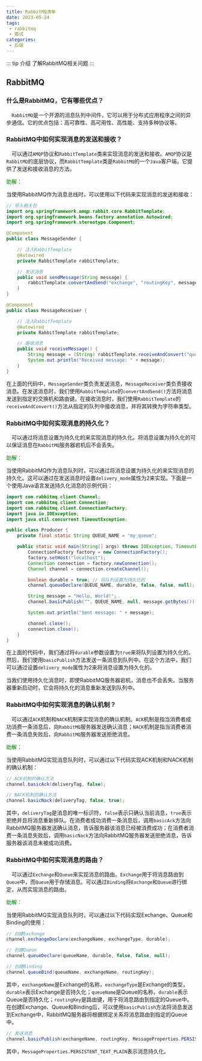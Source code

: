 ```yaml
---
title: RabbitMQ清单
date: 2023-05-24
tags:
 - rabbitmq
 - 面试
categories:
 - 后端
---
```


::: tip 介绍
了解RabbitMQ相关问题
:::

## RabbitMQ

### 什么是RabbitMQ，它有哪些优点？

&ensp;&ensp;`RabbitMQ`是一个开源的消息队列中间件，它可以用于分布式应用程序之间的异步通信。它的优点包括：高可靠性、高可用性、高性能、支持多种协议等。

### RabbitMQ中如何实现消息的发送和接收？

&ensp;&ensp;可以通过`AMQP`协议和`RabbitTemplate`类来实现消息的发送和接收。`AMQP`协议是`RabbitMQ`的底层协议，而`RabbitTemplate`类是`RabbitMQ`的一个`Java`客户端，它提供了发送和接收消息的方法。

<font color=#008000>助解：</font>

当使用RabbitMQ作为消息总线时，可以使用以下代码来实现消息的发送和接收：

```java
// 导入相关包
import org.springframework.amqp.rabbit.core.RabbitTemplate;
import org.springframework.beans.factory.annotation.Autowired;
import org.springframework.stereotype.Component;

@Component
public class MessageSender {

    // 注入RabbitTemplate
    @Autowired
    private RabbitTemplate rabbitTemplate;

    // 发送消息
    public void sendMessage(String message) {
        rabbitTemplate.convertAndSend("exchange", "routingKey", message);
    }
}

@Component
public class MessageReceiver {

    // 注入RabbitTemplate
    @Autowired
    private RabbitTemplate rabbitTemplate;

    // 接收消息
    public void receiveMessage() {
        String message = (String) rabbitTemplate.receiveAndConvert("queue");
        System.out.println("Received message: " + message);
    }
}
```

在上面的代码中，`MessageSender`类负责发送消息，`MessageReceiver`类负责接收消息。在发送消息时，我们使用`RabbitTemplate`的`convertAndSend()`方法将消息发送到指定的交换机和路由键。在接收消息时，我们使用`RabbitTemplate`的`receiveAndConvert()`方法从指定的队列中接收消息，并将其转换为字符串类型。

### RabbitMQ中如何实现消息的持久化？

&ensp;&ensp;可以通过将消息设置为持久化的来实现消息的持久化。将消息设置为持久化的可以保证消息在`RabbitMQ`服务器宕机后不会丢失。

<font color=#008000>助解：</font>

当使用RabbitMQ作为消息队列时，可以通过将消息设置为持久化的来实现消息的持久化。这可以通过在发送消息时设置`delivery_mode`属性为2来实现。下面是一个使用Java语言发送持久化消息的示例代码：

```java
import com.rabbitmq.client.Channel;
import com.rabbitmq.client.Connection;
import com.rabbitmq.client.ConnectionFactory;
import java.io.IOException;
import java.util.concurrent.TimeoutException;

public class Producer {
    private final static String QUEUE_NAME = "my_queue";

    public static void main(String[] args) throws IOException, TimeoutException {
        ConnectionFactory factory = new ConnectionFactory();
        factory.setHost("localhost");
        Connection connection = factory.newConnection();
        Channel channel = connection.createChannel();

        boolean durable = true; // 将队列设置为持久化的
        channel.queueDeclare(QUEUE_NAME, durable, false, false, null);

        String message = "Hello, World!";
        channel.basicPublish("", QUEUE_NAME, null, message.getBytes());

        System.out.println("Sent message: " + message);

        channel.close();
        connection.close();
    }
}
```

在上面的代码中，我们通过将`durable`参数设置为`true`来将队列设置为持久化的。然后，我们使用`basicPublish`方法发送一条消息到队列中。在这个方法中，我们可以通过设置`delivery_mode`属性为2来将消息设置为持久化的。

当我们使用持久化消息时，即使RabbitMQ服务器宕机，消息也不会丢失。当服务器重新启动时，它会将持久化的消息重新发送到队列中。

### RabbitMQ中如何实现消息的确认机制？

&ensp;&ensp;可以通过`ACK`机制和`NACK`机制来实现消息的确认机制。`ACK`机制是指当消费者成功消费一条消息后，向`RabbitMQ`服务器发送确认消息；`NACK`机制是指当消费者消费一条消息失败后，向`RabbitMQ`服务器发送拒绝消息。

<font color=#008000>助解：</font>

当使用RabbitMQ实现消息队列时，可以通过以下代码实现ACK机制和NACK机制的确认机制：

```java
// ACK机制的确认方法
channel.basicAck(deliveryTag, false);

// NACK机制的确认方法
channel.basicNack(deliveryTag, false, true);
```

其中，`deliveryTag`是消息的唯一标识符，`false`表示只确认当前消息，`true`表示拒绝并且将消息重新排队。在消费者成功消费一条消息后，调用`basicAck`方法向RabbitMQ服务器发送确认消息，告诉服务器该消息已经被消费成功；在消费者消费一条消息失败后，调用`basicNack`方法向RabbitMQ服务器发送拒绝消息，告诉服务器该消息未被成功消费。

### RabbitMQ中如何实现消息的路由？

&ensp;&ensp;可以通过`Exchange`和`Queue`来实现消息的路由。`Exchange`用于将消息路由到`Queue`中，而`Queue`用于存储消息。可以通过`Binding`将`Exchange`和`Queue`进行绑定，从而实现消息的路由。

<font color=#008000>助解：</font>

当使用RabbitMQ实现消息队列时，可以通过以下代码实现Exchange、Queue和Binding的使用：

```java
// 创建Exchange
channel.exchangeDeclare(exchangeName, exchangeType, durable);

// 创建Queue
channel.queueDeclare(queueName, durable, false, false, null);

// 创建Binding
channel.queueBind(queueName, exchangeName, routingKey);
```

其中，`exchangeName`是Exchange的名称，`exchangeType`是Exchange的类型，`durable`表示Exchange是否持久化；`queueName`是Queue的名称，`durable`表示Queue是否持久化；`routingKey`是路由键，用于将消息路由到指定的Queue中。在创建Exchange、Queue和Binding后，可以使用`basicPublish`方法将消息发送到Exchange中，RabbitMQ服务器将根据绑定关系将消息路由到指定的Queue中。

```java
// 发送消息
channel.basicPublish(exchangeName, routingKey, MessageProperties.PERSISTENT_TEXT_PLAIN, message.getBytes());
```

其中，`MessageProperties.PERSISTENT_TEXT_PLAIN`表示消息持久化。
